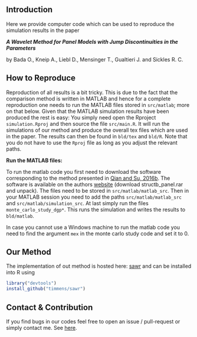 ## Introduction

Here we provide computer code which can be used to reproduce the simulation results in
the paper

***A Wavelet Method for Panel Models with Jump Discontinuities in the Parameters***

by Bada O., Kneip A., Liebl D., Mensinger T., Gualtieri J. and Sickles R. C.


## How to Reproduce

Reproduction of all results is a bit tricky. This is due to the fact that the comparison
method is written in MATLAB and hence for a complete reproduction one needs to run the
MATLAB files stored in ``src/matlab``; more on that below. Given that the MATLAB
simulation results have been produced the rest is easy: You simply need open the Rproject
``simulation.Rproj`` and then source the file ``src/main.R``.  It will run the
simulations of our method and produce the overall tex files which are used in
the paper. The results can then be found in ``bld/tex`` and ``bld/R``. Note
that you do not have to use the ``Rproj`` file as long as you adjust the
relevant paths.

**Run the MATLAB files:**

To run the matlab code you first need to download the software corresponding to the
method presented in [Qian and Su,
2016b](https://www.sciencedirect.com/science/article/abs/pii/S0304407615002377?via%3Dihub).
The software is available on the authors [website](http://jhqian.org/software/index.htm)
(download structb_panel.rar and unpack). The files need to be stored in
``src/matlab/matlab_src``.  Then in your MATLAB session you need to add the paths
``src/matlab/matlab_src`` and ``src/matlab/simulation_src``. At last simply run the
files ``monte_carlo_study_dgp*``.  This runs the simulation and writes the results to
``bld/matlab``.

In case you cannot use a Windows machine to run the matlab code you need to find the
argument ``mex`` in the monte carlo study code and set it to 0.

## Our Method 

The implementation of out method is hosted here: [sawr](https://github.com/timmens/sawr)
and can be installed into R using

```R
library("devtools")
install_github("timmens/sawr")
```

## Contact & Contribution

If you find bugs in our codes feel free to open an issue / pull-request or simply
contact me. See [here](https://github.com/timmens).
